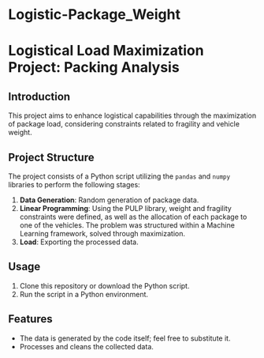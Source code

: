 # Logistic-Package_Weight
# Logistical Load Maximization Project: Packing Analysis

## Introduction

This project aims to enhance logistical capabilities through the maximization of package load, considering constraints related to fragility and vehicle weight.

## Project Structure

The project consists of a Python script utilizing the `pandas` and `numpy` libraries to perform the following stages:

1. **Data Generation**: Random generation of package data.
2. **Linear Programming**: Using the PULP library, weight and fragility constraints were defined, as well as the allocation of each package to one of the vehicles.
   The problem was structured within a Machine Learning framework, solved through maximization.
3. **Load**: Exporting the processed data.

## Usage

1. Clone this repository or download the Python script.
2. Run the script in a Python environment.

## Features

- The data is generated by the code itself; feel free to substitute it.
- Processes and cleans the collected data.
